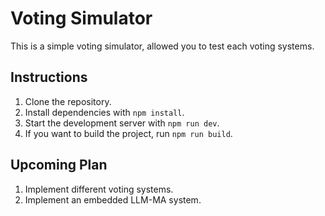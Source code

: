 # Voting Simulator

This is a simple voting simulator, allowed you to test each voting systems. 

## Instructions

1. Clone the repository.
2. Install dependencies with `npm install`.
3. Start the development server with `npm run dev`.
4. If you want to build the project, run `npm run build`.

## Upcoming Plan

1. Implement different voting systems. 
2. Implement an embedded LLM-MA system. 